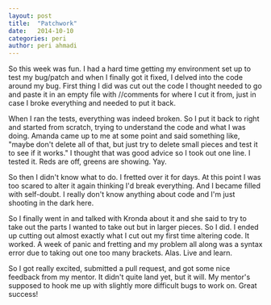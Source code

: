 ```yaml
---
layout: post
title:  "Patchwork"
date:   2014-10-10
categories: peri
author: peri ahmadi
---
```


So this week was fun. I had a hard time getting my environment set up to test my bug/patch and when I finally got it fixed, I delved into the code around my bug. First thing I did was cut out the code I thought needed to go and paste it in an empty file with //comments for where I cut it from, just in case I broke everything and needed to put it back. 

When I ran the tests, everything was indeed broken. So I put it back to right and started from scratch, trying to understand the code and what I was doing. Amanda came up to me at some point and said something like, "maybe don't delete all of that, but just try to delete small pieces and test it to see if it works." I thought that was good advice so I took out one line. I tested it. Reds are off, greens are showing. Yay. 

So then I didn't know what to do. I fretted over it for days. At this point I was too scared to alter it again thinking I'd break everything. And I became filled with self-doubt. I really don't know anything about code and I'm just shooting in the dark here. 

So I finally went in and talked with Kronda about it and she said to try to take out the parts I wanted to take out but in larger pieces. So I did. I ended up cutting out almost exactly what I cut out my first time altering code. It worked. A week of panic and fretting and my problem all along was a syntax error due to taking out one too many brackets. Alas. 
Live and learn. 

So I got really excited, submitted a pull request, and got some nice feedback from my mentor. It didn't quite land yet, but it will. My mentor's supposed to hook me up with slightly more difficult bugs to work on. Great success!